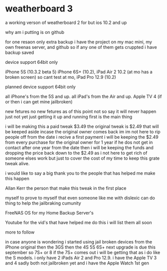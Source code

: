 # weatherboard 3
a working verson of weatherboard 2 for but ios 10.2 and up

why am i putting is on github 

for one resaon only extra backup i have the project on my mac mini, my own freenas server, and github so if any one of them gets cruppted i have backup saved

device support 64bit only

iPhone 5S (10.3.2 beta 5) iPhone 6S+ (10.2), iPad Air 2 10.2 (at mo has a broken screen) so cant test at mo, iPad Pro 12.9 (10.2)

planned device support 64bit only

all iPhone's from the 5S and up.
all iPad's from the Air and up.
Apple TV 4 (if or then i can get mine jailbroken)

new fetures 
no new fetures as of this point not so say it will never happen just not yet just getting it up and running first is the main thing

i will be making this a paid tweak $3.49 the original tweak is $2.49 that will be keeped aside incase the original owner comes back im im not here to rip people off from the date i recive a first payment i will be keeping the $2.49 from every purchase for the original owner for 1 year if he dos not get in contact after one year from the date then i will be keeping the funds and dropping the price back down to the $2.49 as i not here to get rich of someone elses work but just to cover the cost of my time to keep this grate tweak alive.

i would like to say a big thank you to the people that has helped me make this happen

Allan Kerr the person that make this tweak in the first place

myself to prove to myself that even someone like me with dislexic can do thing to help the jailbraking cumunity 

FreeNAS OS for my Home Backup Server's

Youtube for the vid's that have helped me do this i will list them all soon

more to follow

in case anyone is wondering i started using jail broken devices from the iPhone original then the 3GS then the 4S 5S 6S+ next upgrade is due this september so 7S+ or 8 if the 7S+ comes out i will be getting that as i do like the S models. i only have 2 iPads Air 2 and Pro 12.9. i have the Apple TV 3 and 4 sadly both not jailbroken yet and i have the Apple Watch 1st gen
